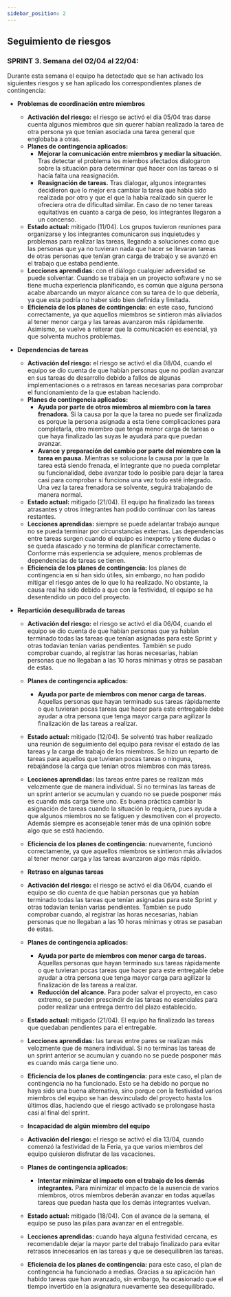 ```yaml
---
sidebar_position: 2
---
```


## Seguimiento de riesgos

### SPRINT 3. Semana del 02/04 al 22/04:

Durante esta semana el equipo ha detectado que se han activado los siguientes riesgos y se han aplicado los correspondientes planes de contingencia:

- **Problemas de coordinación entre miembros**

  - **Activación del riesgo:** el riesgo se activó el día 05/04 tras darse cuenta algunos miembros que sin querer habían realizado la tarea de otra persona ya que tenían asociada una tarea general que englobaba a otras.
  - **Planes de contingencia aplicados:**
    - **Mejorar la comunicación entre miembros y mediar la situación.** Tras detectar el problema los miembos afectados dialogaron sobre la situación para determinar qué hacer con las tareas o si hacía falta una reasignación.
    - **Reasignación de tareas.** Tras dialogar, algunos integrantes decidieron que lo mejor era cambiar la tarea que había sido realizada por otro y que el que la había realizado sin querer le ofreciera otra de dificultad similar. En caso de no tener tareas equitativas en cuanto a carga de peso, los integrantes llegaron a un concenso.
  - **Estado actual:** mitigado (11/04). Los grupos tuvieron reuniones para organizarse y los integrantes comunicaron sus inquietudes y problemas para realizar las tareas, llegando a soluciones como que las personas que ya no tuvieran nada que hacer se llevaran tareas de otras personas que tenían gran carga de trabajo y se avanzó en el trabajo que estaba pendiente.
  - **Lecciones aprendidas:** con el diálogo cualquier adversidad se puede solventar. Cuando se trabaja en un proyecto software y no se tiene mucha experiencia planificando, es común que alguna persona acabe abarcando un mayor alcance con su tarea de lo que debería, ya que esta podría no haber sido bien definida y limitada.
  - **Eficiencia de los planes de contingencia:** en este caso, funcionó correctamente, ya que aquellos miembros se sintieron más aliviados al tener menor carga y las tareas avanzaron más rápidamente. Asimismo, se vuelve a reiterar que la comunicación es esencial, ya que solventa muchos problemas.

- **Dependencias de tareas**

  - **Activación del riesgo:** el riesgo se activó el día 08/04, cuando el equipo se dio cuenta de que habían personas que no podían avanzar en sus tareas de desarrollo debido a fallos de algunas implementaciones o a retrasos en tareas necesarias para comprobar el funcionamiento de la que estaban haciendo.
  - **Planes de contingencia aplicados:**
    - **Ayuda por parte de otros miembros al miembro con la tarea frenadora.** Si la causa por la que la tarea no puede ser finalizada es porque la persona asignada a esta tiene complicaciones para completarla, otro miembro que tenga menor carga de tareas o que haya finalizado las suyas le ayudará para que puedan avanzar.
    - **Avance y preparación del cambio por parte del miembro con la tarea en pausa.** Mientras se soluciona la causa por la que la tarea está siendo frenada, el integrante que no pueda completar su funcionalidad, debe avanzar todo lo posible para dejar la tarea casi para comprobar si funciona una vez todo esté integrado. Una vez la tarea frenadora se solvente, seguirá trabajando de manera normal.
  - **Estado actual:** mitigado (21/04). El equipo ha finalizado las tareas atrasantes y otros integrantes han podido continuar con las tareas restantes.
  - **Lecciones aprendidas:** siempre se puede adelantar trabajo aunque no se pueda terminar por circunstancias externas. Las dependencias entre tareas surgen cuando el equipo es inexperto y tiene dudas o se queda atascado y no termina de planificar correctamente. Conforme más experiencia se adquiere, menos problemas de dependencias de tareas se tienen.
  - **Eficiencia de los planes de contingencia:** los planes de contingencia en sí han sido útiles, sin embargo, no han podido mitigar el riesgo antes de lo que lo ha realizado. No obstante, la causa real ha sido debido a que con la festividad, el equipo se ha desentendido un poco del proyecto.

- **Repartición desequilibrada de tareas**

  - **Activación del riesgo:** el riesgo se activó el día 06/04, cuando el equipo se dio cuenta de que habían personas que ya habían terminado todas las tareas que tenían asignadas para este Sprint y otras todavían tenían varias pendientes. También se pudo comprobar cuando, al registrar las horas necesarias, habían personas que no llegaban a las 10 horas mínimas y otras se pasaban de estas.
  - **Planes de contingencia aplicados:**
    - **Ayuda por parte de miembros con menor carga de tareas.** Aquellas personas que hayan terminado sus tareas rápidamente o que tuvieran pocas tareas que hacer para este entregable debe ayudar a otra persona que tenga mayor carga para agilizar la finalización de las tareas a realizar.
  - **Estado actual:** mitigado (12/04). Se solventó tras haber realizado una reunión de seguimiento del equipo para revisar el estado de las tareas y la carga de trabajo de los miembros. Se hizo un reparto de tareas para aquellos que tuvieran pocas tareas o ninguna, rebajándose la carga que tenían otros miembros con más tareas.
  - **Lecciones aprendidas:** las tareas entre pares se realizan más velozmente que de manera individual. Si no terminas las tareas de un sprint anterior se acumulan y cuando no se puede posponer más es cuando más carga tiene uno. Es buena práctica cambiar la asignación de tareas cuando la situación lo requiera, pues ayuda a que algunos miembros no se fatiguen y desmotiven con el proyecto. Además siempre es aconsejable tener más de una opinión sobre algo que se está haciendo.
  - **Eficiencia de los planes de contingencia:** nuevamente, funcionó correctamente, ya que aquellos miembros se sintieron más aliviados al tener menor carga y las tareas avanzaron algo más rápido.

  - **Retraso en algunas tareas**
  - **Activación del riesgo:** el riesgo se activó el día 06/04, cuando el equipo se dio cuenta de que habían personas que ya habían terminado todas las tareas que tenían asignadas para este Sprint y otras todavían tenían varias pendientes. También se pudo comprobar cuando, al registrar las horas necesarias, habían personas que no llegaban a las 10 horas mínimas y otras se pasaban de estas.
  - **Planes de contingencia aplicados:**
    - **Ayuda por parte de miembros con menor carga de tareas.** Aquellas personas que hayan terminado sus tareas rápidamente o que tuvieran pocas tareas que hacer para este entregable debe ayudar a otra persona que tenga mayor carga para agilizar la finalización de las tareas a realizar.
    - **Reducción del alcance.** Para poder salvar el proyecto, en caso extremo, se pueden prescindir de las tareas no esenciales para poder realizar una entrega dentro del plazo establecido.
  - **Estado actual:** mitigado (21/04). El equipo ha finalizado las tareas que quedaban pendientes para el entregable.
  - **Lecciones aprendidas:** las tareas entre pares se realizan más velozmente que de manera individual. Si no terminas las tareas de un sprint anterior se acumulan y cuando no se puede posponer más es cuando más carga tiene uno.
  - **Eficiencia de los planes de contingencia:** para este caso, el plan de contingencia no ha funcionado. Esto se ha debido no porque no haya sido una buena alternativa, sino porque con la festividad varios miembros del equipo se han desvinculado del proyecto hasta los últimos días, haciendo que el riesgo activado se prolongase hasta casi al final del sprint.

  - **Incapacidad de algún miembro del equipo**
  - **Activación del riesgo:** el riesgo se activó el día 13/04, cuando comenzó la festividad de la Feria, ya que varios miembros del equipo quisieron disfrutar de las vacaciones.
  - **Planes de contingencia aplicados:**
    - **Intentar minimizar el impacto con el trabajo de los demás integrantes.** Para minimizar el impacto de la ausencia de varios miembros, otros miembros deberán avanzar en todas aquellas tareas que puedan hasta que los demás integrantes vuelvan.
  - **Estado actual:** mitigado (18/04). Con el avance de la semana, el equipo se puso las pilas para avanzar en el entregable.
  - **Lecciones aprendidas:** cuando haya alguna festividad cercana, es recomendable dejar la mayor parte del trabajo finalizado para evitar retrasos innecesarios en las tareas y que se desequilibren las tareas.
  - **Eficiencia de los planes de contingencia:** para este caso, el plan de contingencia ha funcionado a medias. Gracias a su aplicación han habido tareas que han avanzado, sin embargo, ha ocasionado que el tiempo invertido en la asignatura nuevamente sea desequilibrado.

